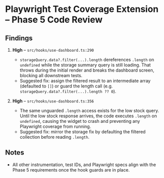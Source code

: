 # Playwright Test Coverage Extension – Phase 5 Code Review

## Findings

1. **High** – `src/hooks/use-dashboard.ts:290`
   - `storageQuery.data?.filter(...).length` dereferences `.length` on `undefined` while the storage summary query is still loading. That throws during the initial render and breaks the dashboard screen, blocking all downstream tests.
   - Suggested fix: assign the filtered result to an intermediate array (defaulted to `[]`) or guard the length call (e.g. `storageQuery.data?.filter(...).length ?? 0`).

2. **High** – `src/hooks/use-dashboard.ts:356`
   - The same unguarded `.length` access exists for the low stock query. Until the low stock response arrives, the code executes `.length` on `undefined`, causing the widget to crash and preventing any Playwright coverage from running.
   - Suggested fix: mirror the storage fix by defaulting the filtered collection before reading `.length`.

## Notes

- All other instrumentation, test IDs, and Playwright specs align with the Phase 5 requirements once the hook guards are in place.
